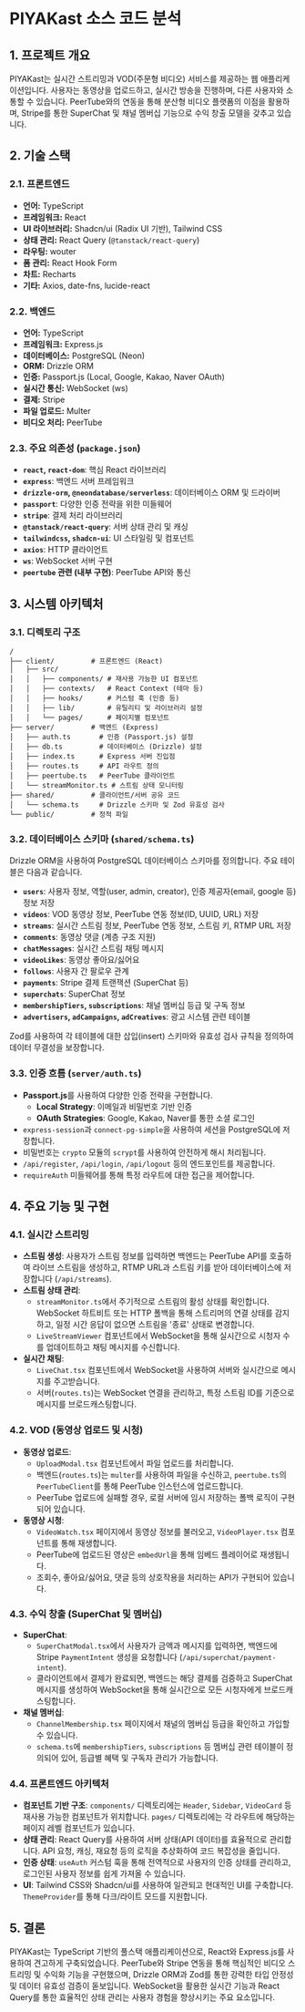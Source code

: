 
# PIYAKast 소스 코드 분석

## 1. 프로젝트 개요

PIYAKast는 실시간 스트리밍과 VOD(주문형 비디오) 서비스를 제공하는 웹 애플리케이션입니다. 사용자는 동영상을 업로드하고, 실시간 방송을 진행하며, 다른 사용자와 소통할 수 있습니다. PeerTube와의 연동을 통해 분산형 비디오 플랫폼의 이점을 활용하며, Stripe를 통한 SuperChat 및 채널 멤버십 기능으로 수익 창출 모델을 갖추고 있습니다.

## 2. 기술 스택

### 2.1. 프론트엔드

- **언어:** TypeScript
- **프레임워크:** React
- **UI 라이브러리:** Shadcn/ui (Radix UI 기반), Tailwind CSS
- **상태 관리:** React Query (`@tanstack/react-query`)
- **라우팅:** wouter
- **폼 관리:** React Hook Form
- **차트:** Recharts
- **기타:** Axios, date-fns, lucide-react

### 2.2. 백엔드

- **언어:** TypeScript
- **프레임워크:** Express.js
- **데이터베이스:** PostgreSQL (Neon)
- **ORM:** Drizzle ORM
- **인증:** Passport.js (Local, Google, Kakao, Naver OAuth)
- **실시간 통신:** WebSocket (ws)
- **결제:** Stripe
- **파일 업로드:** Multer
- **비디오 처리:** PeerTube

### 2.3. 주요 의존성 (`package.json`)

- **`react`, `react-dom`**: 핵심 React 라이브러리
- **`express`**: 백엔드 서버 프레임워크
- **`drizzle-orm`, `@neondatabase/serverless`**: 데이터베이스 ORM 및 드라이버
- **`passport`**: 다양한 인증 전략을 위한 미들웨어
- **`stripe`**: 결제 처리 라이브러리
- **`@tanstack/react-query`**: 서버 상태 관리 및 캐싱
- **`tailwindcss`, `shadcn-ui`**: UI 스타일링 및 컴포넌트
- **`axios`**: HTTP 클라이언트
- **`ws`**: WebSocket 서버 구현
- **`peertube` 관련 (내부 구현)**: PeerTube API와 통신

## 3. 시스템 아키텍처

### 3.1. 디렉토리 구조

```
/
├── client/         # 프론트엔드 (React)
│   ├── src/
│   │   ├── components/ # 재사용 가능한 UI 컴포넌트
│   │   ├── contexts/   # React Context (테마 등)
│   │   ├── hooks/      # 커스텀 훅 (인증 등)
│   │   ├── lib/        # 유틸리티 및 라이브러리 설정
│   │   └── pages/      # 페이지별 컴포넌트
├── server/         # 백엔드 (Express)
│   ├── auth.ts       # 인증 (Passport.js) 설정
│   ├── db.ts         # 데이터베이스 (Drizzle) 설정
│   ├── index.ts      # Express 서버 진입점
│   ├── routes.ts     # API 라우트 정의
│   ├── peertube.ts   # PeerTube 클라이언트
│   └── streamMonitor.ts # 스트림 상태 모니터링
├── shared/         # 클라이언트/서버 공유 코드
│   └── schema.ts     # Drizzle 스키마 및 Zod 유효성 검사
└── public/         # 정적 파일
```

### 3.2. 데이터베이스 스키마 (`shared/schema.ts`)

Drizzle ORM을 사용하여 PostgreSQL 데이터베이스 스키마를 정의합니다. 주요 테이블은 다음과 같습니다.

- **`users`**: 사용자 정보, 역할(user, admin, creator), 인증 제공자(email, google 등) 정보 저장
- **`videos`**: VOD 동영상 정보, PeerTube 연동 정보(ID, UUID, URL) 저장
- **`streams`**: 실시간 스트림 정보, PeerTube 연동 정보, 스트림 키, RTMP URL 저장
- **`comments`**: 동영상 댓글 (계층 구조 지원)
- **`chatMessages`**: 실시간 스트림 채팅 메시지
- **`videoLikes`**: 동영상 좋아요/싫어요
- **`follows`**: 사용자 간 팔로우 관계
- **`payments`**: Stripe 결제 트랜잭션 (SuperChat 등)
- **`superchats`**: SuperChat 정보
- **`membershipTiers`, `subscriptions`**: 채널 멤버십 등급 및 구독 정보
- **`advertisers`, `adCampaigns`, `adCreatives`**: 광고 시스템 관련 테이블

Zod를 사용하여 각 테이블에 대한 삽입(insert) 스키마와 유효성 검사 규칙을 정의하여 데이터 무결성을 보장합니다.

### 3.3. 인증 흐름 (`server/auth.ts`)

- **Passport.js**를 사용하여 다양한 인증 전략을 구현합니다.
  - **Local Strategy**: 이메일과 비밀번호 기반 인증
  - **OAuth Strategies**: Google, Kakao, Naver를 통한 소셜 로그인
- `express-session`과 `connect-pg-simple`을 사용하여 세션을 PostgreSQL에 저장합니다.
- 비밀번호는 `crypto` 모듈의 `scrypt`를 사용하여 안전하게 해시 처리됩니다.
- `/api/register`, `/api/login`, `/api/logout` 등의 엔드포인트를 제공합니다.
- `requireAuth` 미들웨어를 통해 특정 라우트에 대한 접근을 제어합니다.

## 4. 주요 기능 및 구현

### 4.1. 실시간 스트리밍

- **스트림 생성**: 사용자가 스트림 정보를 입력하면 백엔드는 PeerTube API를 호출하여 라이브 스트림을 생성하고, RTMP URL과 스트림 키를 받아 데이터베이스에 저장합니다 (`/api/streams`).
- **스트림 상태 관리**:
  - `streamMonitor.ts`에서 주기적으로 스트림의 활성 상태를 확인합니다. WebSocket 하트비트 또는 HTTP 폴백을 통해 스트리머의 연결 상태를 감지하고, 일정 시간 응답이 없으면 스트림을 '종료' 상태로 변경합니다.
  - `LiveStreamViewer` 컴포넌트에서 WebSocket을 통해 실시간으로 시청자 수를 업데이트하고 채팅 메시지를 수신합니다.
- **실시간 채팅**:
  - `LiveChat.tsx` 컴포넌트에서 WebSocket을 사용하여 서버와 실시간으로 메시지를 주고받습니다.
  - 서버(`routes.ts`)는 WebSocket 연결을 관리하고, 특정 스트림 ID를 기준으로 메시지를 브로드캐스팅합니다.

### 4.2. VOD (동영상 업로드 및 시청)

- **동영상 업로드**:
  - `UploadModal.tsx` 컴포넌트에서 파일 업로드를 처리합니다.
  - 백엔드(`routes.ts`)는 `multer`를 사용하여 파일을 수신하고, `peertube.ts`의 `PeerTubeClient`를 통해 PeerTube 인스턴스에 업로드합니다.
  - PeerTube 업로드에 실패할 경우, 로컬 서버에 임시 저장하는 폴백 로직이 구현되어 있습니다.
- **동영상 시청**:
  - `VideoWatch.tsx` 페이지에서 동영상 정보를 불러오고, `VideoPlayer.tsx` 컴포넌트를 통해 재생합니다.
  - PeerTube에 업로드된 영상은 `embedUrl`을 통해 임베드 플레이어로 재생됩니다.
  - 조회수, 좋아요/싫어요, 댓글 등의 상호작용을 처리하는 API가 구현되어 있습니다.

### 4.3. 수익 창출 (SuperChat 및 멤버십)

- **SuperChat**:
  - `SuperChatModal.tsx`에서 사용자가 금액과 메시지를 입력하면, 백엔드에 Stripe `PaymentIntent` 생성을 요청합니다 (`/api/superchat/payment-intent`).
  - 클라이언트에서 결제가 완료되면, 백엔드는 해당 결제를 검증하고 SuperChat 메시지를 생성하여 WebSocket을 통해 실시간으로 모든 시청자에게 브로드캐스팅합니다.
- **채널 멤버십**:
  - `ChannelMembership.tsx` 페이지에서 채널의 멤버십 등급을 확인하고 가입할 수 있습니다.
  - `schema.ts`에 `membershipTiers`, `subscriptions` 등 멤버십 관련 테이블이 정의되어 있어, 등급별 혜택 및 구독자 관리가 가능합니다.

### 4.4. 프론트엔드 아키텍처

- **컴포넌트 기반 구조**: `components/` 디렉토리에는 `Header`, `Sidebar`, `VideoCard` 등 재사용 가능한 컴포넌트가 위치합니다. `pages/` 디렉토리에는 각 라우트에 해당하는 페이지 레벨 컴포넌트가 있습니다.
- **상태 관리**: React Query를 사용하여 서버 상태(API 데이터)를 효율적으로 관리합니다. API 요청, 캐싱, 재요청 등의 로직을 추상화하여 코드 복잡성을 줄입니다.
- **인증 상태**: `useAuth` 커스텀 훅을 통해 전역적으로 사용자의 인증 상태를 관리하고, 로그인된 사용자 정보를 쉽게 가져올 수 있습니다.
- **UI**: Tailwind CSS와 Shadcn/ui를 사용하여 일관되고 현대적인 UI를 구축합니다. `ThemeProvider`를 통해 다크/라이트 모드를 지원합니다.

## 5. 결론

PIYAKast는 TypeScript 기반의 풀스택 애플리케이션으로, React와 Express.js를 사용하여 견고하게 구축되었습니다. PeerTube와 Stripe 연동을 통해 핵심적인 비디오 스트리밍 및 수익화 기능을 구현했으며, Drizzle ORM과 Zod를 통한 강력한 타입 안정성 및 데이터 유효성 검증이 돋보입니다. WebSocket을 활용한 실시간 기능과 React Query를 통한 효율적인 상태 관리는 사용자 경험을 향상시키는 주요 요소입니다.
